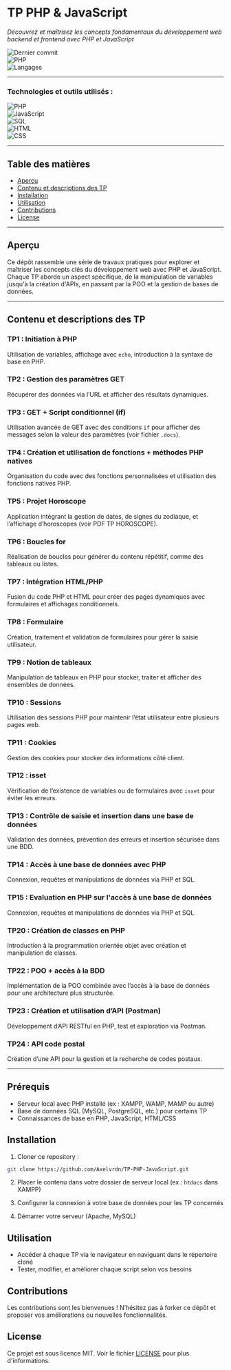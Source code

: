 # **TP PHP & JavaScript**

*Découvrez et maîtrisez les concepts fondamentaux du développement web backend et frontend avec PHP et JavaScript*

![Dernier commit](https://img.shields.io/badge/last%20commit=juin-brightgreen)  
![PHP](https://img.shields.io/badge/php-78.1%25-blue)  
![Langages](https://img.shields.io/badge/languages-5-blue)

---

### **Technologies et outils utilisés :**

![PHP](https://img.shields.io/badge/PHP-PHP-blueviolet)  
![JavaScript](https://img.shields.io/badge/JavaScript-JavaScript-yellow)  
![SQL](https://img.shields.io/badge/SQL-MySQL-blue)  
![HTML](https://img.shields.io/badge/HTML-HTML5-orange)  
![CSS](https://img.shields.io/badge/CSS-CSS-purple)  

---

## **Table des matières**

- [Aperçu](#aperçu)
- [Contenu et descriptions des TP](#contenu-et-descriptions-des-tp)
- [Installation](#installation)
- [Utilisation](#utilisation)
- [Contributions](#contributions)
- [License](#license)

---

## **Aperçu**

Ce dépôt rassemble une série de travaux pratiques pour explorer et maîtriser les concepts clés du développement web avec PHP et JavaScript. Chaque TP aborde un aspect spécifique, de la manipulation de variables jusqu'à la création d'APIs, en passant par la POO et la gestion de bases de données.

---

## **Contenu et descriptions des TP**

### **TP1 : Initiation à PHP**  
Utilisation de variables, affichage avec `echo`, introduction à la syntaxe de base en PHP.

### **TP2 : Gestion des paramètres GET**  
Récupérer des données via l’URL et afficher des résultats dynamiques.

### **TP3 : GET + Script conditionnel (if)**  
Utilisation avancée de GET avec des conditions `if` pour afficher des messages selon la valeur des paramètres (voir fichier `.docs`).

### **TP4 : Création et utilisation de fonctions + méthodes PHP natives**  
Organisation du code avec des fonctions personnalisées et utilisation des fonctions natives PHP.

### **TP5 : Projet Horoscope**  
Application intégrant la gestion de dates, de signes du zodiaque, et l’affichage d’horoscopes (voir PDF TP HOROSCOPE).

### **TP6 : Boucles for**  
Réalisation de boucles pour générer du contenu répétitif, comme des tableaux ou listes.

### **TP7 : Intégration HTML/PHP**  
Fusion du code PHP et HTML pour créer des pages dynamiques avec formulaires et affichages conditionnels.

### **TP8 : Formulaire**  
Création, traitement et validation de formulaires pour gérer la saisie utilisateur.

### **TP9 : Notion de tableaux**  
Manipulation de tableaux en PHP pour stocker, traiter et afficher des ensembles de données.

### **TP10 : Sessions**  
Utilisation des sessions PHP pour maintenir l’état utilisateur entre plusieurs pages web.

### **TP11 : Cookies**  
Gestion des cookies pour stocker des informations côté client.

### **TP12 : isset**  
Vérification de l’existence de variables ou de formulaires avec `isset` pour éviter les erreurs.

### **TP13 : Contrôle de saisie et insertion dans une base de données**  
Validation des données, prévention des erreurs et insertion sécurisée dans une BDD.

### **TP14 : Accès à une base de données avec PHP**  
Connexion, requêtes et manipulations de données via PHP et SQL.

### **TP15 : Evaluation en PHP sur l'accès à une base de données**  
Connexion, requêtes et manipulations de données via PHP et SQL.

### **TP20 : Création de classes en PHP**  
Introduction à la programmation orientée objet avec création et manipulation de classes.

### **TP22 : POO + accès à la BDD**  
Implémentation de la POO combinée avec l’accès à la base de données pour une architecture plus structurée.

### **TP23 : Création et utilisation d’API (Postman)**  
Développement d’API RESTful en PHP, test et exploration via Postman.

### **TP24 : API code postal**  
Création d’une API pour la gestion et la recherche de codes postaux.

---

## **Prérequis**

- Serveur local avec PHP installé (ex : XAMPP, WAMP, MAMP ou autre)
- Base de données SQL (MySQL, PostgreSQL, etc.) pour certains TP
- Connaissances de base en PHP, JavaScript, HTML/CSS

## **Installation**

1. Cloner ce repository :

```bash
git clone https://github.com/Axelvrdn/TP-PHP-JavaScript.git
```

2. Placer le contenu dans votre dossier de serveur local (ex : `htdocs` dans XAMPP)

3. Configurer la connexion à votre base de données pour les TP concernés

4. Démarrer votre serveur (Apache, MySQL)

## **Utilisation**

- Accéder à chaque TP via le navigateur en naviguant dans le répertoire cloné
- Tester, modifier, et améliorer chaque script selon vos besoins

## **Contributions**

Les contributions sont les bienvenues ! N’hésitez pas à forker ce dépôt et proposer vos améliorations ou nouvelles fonctionnalités.

## **License**

Ce projet est sous licence MIT. Voir le fichier [LICENSE](LICENSE) pour plus d'informations.
